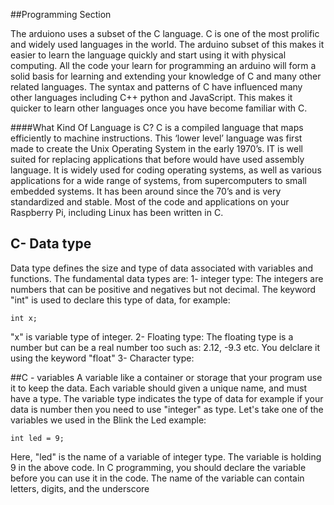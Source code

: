 ##Programming Section

The arduiono uses a subset of the C language. C is one of the most prolific and widely used languages in the world. The arduino subset of this makes it easier to learn the language quickly and start using it with physical computing.  All the code your learn for programming an arduino will form a solid basis for learning and extending your knowledge of C and many other related languages. The syntax and patterns of C have influenced many other languages including C++ python and JavaScript. This makes it quicker to learn other languages once you have become familiar with C. 

####What Kind Of Language is C?
 C is a compiled language that maps efficiently to machine instructions.  This ‘lower level’ language was first made to create the Unix Operating System in the early 1970’s.  IT is well suited for replacing applications that before would have used assembly language.  It is widely used for coding operating systems, as well as various applications for a wide range of systems, from supercomputers to small embedded systems. It has been around since the 70’s and is very standardized and stable.  Most of the code and applications on your Raspberry Pi, including Linux has been written in C. 

## C- Data type
Data type defines the size and type of data associated with variables and functions. 
The fundamental data types are:
1- integer type: 
The integers are numbers that can be positive and negatives but not decimal. The keyword "int" is used to declare this type of data, for example: 
```
int x;
```
"x" is variable type of integer.
2- Floating type: 
The floating type is a number but can be a real number too such as: 2.12, -9.3 etc. You delclare it using the keyword "float" 
3- Character type: 


##C - variables 
A variable like a container or storage that your program use it to keep the data. Each variable should given a unique name, and must have a type. The variable type indicates the type of data for example if your data is number then you need to use "integer" as type. 
Let's take one of the variables we used in the Blink the Led example: 
```
int led = 9;  

```
Here, "led" is the name of a variable of integer type. The variable is holding 9 in the above code.
In C programming, you should declare the variable before you can use it in the code. 
The name of the variable can contain letters, digits, and the underscore 